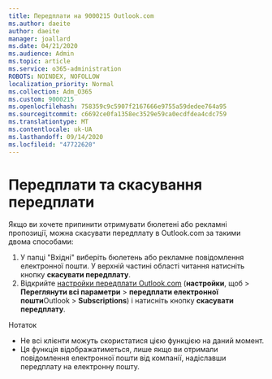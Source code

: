 ```yaml
---
title: Передплати на 9000215 Outlook.com
ms.author: daeite
author: daeite
manager: joallard
ms.date: 04/21/2020
ms.audience: Admin
ms.topic: article
ms.service: o365-administration
ROBOTS: NOINDEX, NOFOLLOW
localization_priority: Normal
ms.collection: Adm_O365
ms.custom: 9000215
ms.openlocfilehash: 758359c9c5907f2167666e9755a59dedee764a95
ms.sourcegitcommit: c6692ce0fa1358ec3529e59ca0ecdfdea4cdc759
ms.translationtype: MT
ms.contentlocale: uk-UA
ms.lasthandoff: 09/14/2020
ms.locfileid: "47722620"
---
```

# <a name="subscriptions-and-unsubscribing"></a>Передплати та скасування передплати

Якщо ви хочете припинити отримувати бюлетені або рекламні пропозиції, можна скасувати передплату в Outlook.com за такими двома способами:

1. У папці "Вхідні" виберіть бюлетень або рекламне повідомлення електронної пошти. У верхній частині області читання натисніть кнопку **скасувати передплату**.
2. Відкрийте [настройки передплати Outlook.com](https://outlook.live.com/mail/options/mail/brandsSubscriptions) (**настройки**, щоб  >  **Переглянути всі параметри**  >  **передплати електронної пошти**Outlook  >  **Subscriptions**) і натисніть кнопку **скасувати передплату**.

Нотаток

- Не всі клієнти можуть скористатися цією функцією на даний момент.
- Ця функція відображатиметься, лише якщо ви отримали повідомлення електронної пошти від компанії, надіславши передплату на електронну пошту.